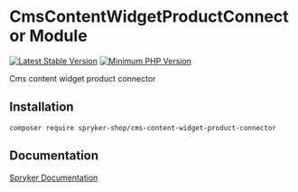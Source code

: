 # CmsContentWidgetProductConnector Module
[![Latest Stable Version](https://poser.pugx.org/spryker-shop/cms-content-widget-product-connector/v/stable.svg)](https://packagist.org/packages/spryker-shop/cms-content-widget-product-connector)
[![Minimum PHP Version](https://img.shields.io/badge/php-%3E%3D%208.2-8892BF.svg)](https://php.net/)

Cms content widget product connector

## Installation

```
composer require spryker-shop/cms-content-widget-product-connector
```

## Documentation

[Spryker Documentation](https://docs.spryker.com)

